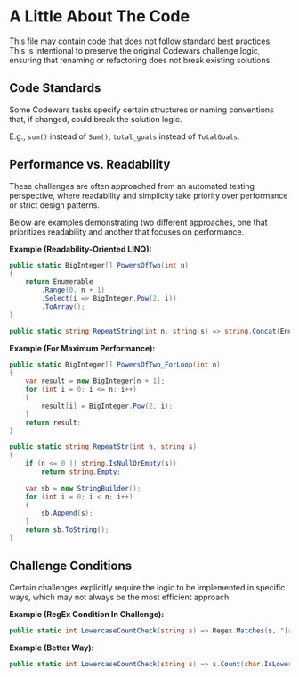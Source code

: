 # A Little About The Code

This file may contain code that does not follow standard best practices. This is intentional to preserve the original Codewars challenge logic, ensuring that renaming or refactoring does not break existing solutions.

## Code Standards

Some Codewars tasks specify certain structures or naming conventions that, if changed, could break the solution logic.  

E.g., `sum()` instead of `Sum()`, `total_goals` instead of `TotalGoals`.

## Performance vs. Readability

These challenges are often approached from an automated testing perspective, where readability and simplicity take priority over performance or strict design patterns.

Below are examples demonstrating two different approaches, one that prioritizes readability and another that focuses on performance.

**Example (Readability-Oriented LINQ):**

```csharp
public static BigInteger[] PowersOfTwo(int n)
{
    return Enumerable
        .Range(0, n + 1)
        .Select(i => BigInteger.Pow(2, i))
        .ToArray();
}
```
```csharp
public static string RepeatString(int n, string s) => string.Concat(Enumerable.Repeat(s, n));
```

**Example (For Maximum Performance):**

```csharp
public static BigInteger[] PowersOfTwo_ForLoop(int n)
{
    var result = new BigInteger[n + 1];
    for (int i = 0; i <= n; i++)
    {
        result[i] = BigInteger.Pow(2, i);
    }
    return result;
}
```

```csharp
public static string RepeatStr(int n, string s)
{
    if (n <= 0 || string.IsNullOrEmpty(s))
        return string.Empty;
    
    var sb = new StringBuilder();
    for (int i = 0; i < n; i++)
    {
        sb.Append(s);
    }
    return sb.ToString();
}
```

## Challenge Conditions

Certain challenges explicitly require the logic to be implemented in specific ways, which may not always be the most efficient approach.

**Example (RegEx Condition In Challenge):**

```csharp
public static int LowercaseCountCheck(string s) => Regex.Matches(s, "[a-z]").Count;
```

**Example (Better Way):**

```csharp
public static int LowercaseCountCheck(string s) => s.Count(char.IsLower);
```